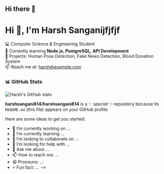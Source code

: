 ## Hi there 👋

# Hi 👋, I'm Harsh Sanganijfjfjf

💻 Computer Science & Engineering Student  
🌱 Currently learning **Node.js, PostgreSQL, API Development**  
🚀 Projects: Human Pose Detection, Fake News Detection, Blood Donation System  
📫 Reach me at: harsh@example.com  

### 📊 GitHub Stats
![Harsh's GitHub stats](https://github-readme-stats.vercel.app/api?username=HarshSangani&show_icons=true&theme=radical)

**harshsangani814/harshsangani814** is a ✨ _special_ ✨ repository because its `README.md` (this file) appears on your GitHub profile.

Here are some ideas to get you started:

- 🔭 I’m currently working on ...
- 🌱 I’m currently learning ...
- 👯 I’m looking to collaborate on ...
- 🤔 I’m looking for help with ...
- 💬 Ask me about ...
- 📫 How to reach me: ...
- 😄 Pronouns: ...
- ⚡ Fun fact: ...
-->
